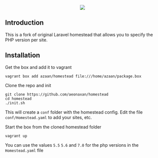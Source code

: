 <p align="center"><img src="https://laravel.com/assets/img/components/logo-homestead.svg"></p>

## Introduction

This is a fork of original Laravel homestead that allows you to specify the PHP version per site.

## Installation

Get the box and add it to vagrant
```
vagrant box add azaan/homestead file:///home/azaan/package.box
```

Clone the repo and init
```
git clone https://github.com/aeonaxan/homestead
cd homestead
./init.sh
```

This will create a `conf` folder with the homestead config. Edit the file `conf/Homestead.yaml` to add your sites, etc.

Start the box from the cloned homestead folder
```
vagrant up
```

You can use the values `5.5` `5.6` and `7.0` for the php versions in the `Homestead.yaml` file




